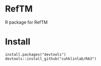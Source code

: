 # RefTM
R package for RefTM
# Install
```
install.packages("devtools")
devtools::install_github("cuhklinlab/RA3")
```

